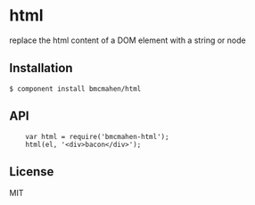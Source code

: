 
# html

  replace the html content of a DOM element with a string or node

## Installation

    $ component install bmcmahen/html

## API

		var html = require('bmcmahen-html');
		html(el, '<div>bacon</div>');


## License

  MIT
